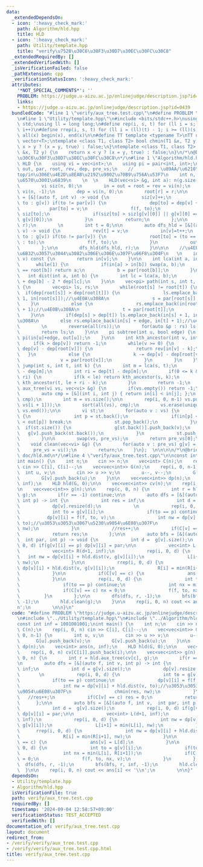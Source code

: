 ```yaml
---
data:
  _extendedDependsOn:
  - icon: ':heavy_check_mark:'
    path: Algorithm/hld.hpp
    title: HLD
  - icon: ':heavy_check_mark:'
    path: Utility/template.hpp
    title: "verify\u7528\u30C6\u30F3\u30D7\u30EC\u30FC\u30C8"
  _extendedRequiredBy: []
  _extendedVerifiedWith: []
  _isVerificationFailed: false
  _pathExtension: cpp
  _verificationStatusIcon: ':heavy_check_mark:'
  attributes:
    '*NOT_SPECIAL_COMMENTS*': ''
    PROBLEM: https://judge.u-aizu.ac.jp/onlinejudge/description.jsp?id=0439
    links:
    - https://judge.u-aizu.ac.jp/onlinejudge/description.jsp?id=0439
  bundledCode: "#line 1 \"verify/aux_tree.test.cpp\"\n#define PROBLEM \"https://judge.u-aizu.ac.jp/onlinejudge/description.jsp?id=0439\"\
    \n#line 1 \"Utility/template.hpp\"\n#include <bits/stdc++.h>\nusing namespace\
    \ std;\nusing ll = long long;\n#define rep(i, s, t) for (ll i = s; i < (ll)(t);\
    \ i++)\n#define rrep(i, s, t) for (ll i = (ll)(t) - 1; i >= (ll)(s); i--)\n#define\
    \ all(x) begin(x), end(x)\n\n#define TT template <typename T>\nTT using vec =\
    \ vector<T>;\ntemplate <class T1, class T2> bool chmin(T1 &x, T2 y) {\n    return\
    \ x > y ? (x = y, true) : false;\n}\ntemplate <class T1, class T2> bool chmax(T1\
    \ &x, T2 y) {\n    return x < y ? (x = y, true) : false;\n}\n/*\n@brief verify\u7528\
    \u30C6\u30F3\u30D7\u30EC\u30FC\u30C8\n*/\n#line 1 \"Algorithm/hld.hpp\"\nstruct\
    \ HLD {\n    using vi = vec<int>;\n    using pi = pair<int, int>;\n    vi in,\
    \ out, par, root, rev, dep, pre_vs;\n    //          \u89AA/\u6210\u5206\u306E\
    top/in\u306E\u4E2D\u8EAB\u2192\u9802\u70B9\u756A\u53F7\n    int n, r;//\u9802\u70B9\
    \u6570\u3001\u6839\n    \n  \n    HLD(vec<vi> &g, int a): n(g.size()), r(a) {\n\
    \        vi siz(n, 0);\n        in = out = root = rev = vi(n);\n        par =\
    \ vi(n, -1);\n        dep = vi(n, 0);\n        root[r] = r;\n\n        auto dfs_siz\
    \ = [&](auto f, int v) -> void {\n            siz[v]++;\n            for(int&\
    \ to : g[v]) if(to != par[v]) {\n                dep[to] = dep[v] + 1;\n     \
    \           par[to] = v;\n                f(f, to);\n                siz[v] +=\
    \ siz[to];\n                if(siz[to] > siz[g[v][0]] || g[v][0] == par[v]) swap(to,\
    \ g[v][0]);\n            }\n            return;\n        };\n\n        dfs_siz(dfs_siz,\
    \ r);\n        \n        int t = 0;\n\n        auto dfs_hld = [&](auto f, int\
    \ v) -> void {\n            rev[t] = v;\n            in[v]=t++;\n            for(int\
    \ to : g[v]) if(to != par[v]) {\n                root[to] = (to == g[v][0] ? root[v]\
    \ : to);\n                f(f, to);\n            }\n            out[v] = t;\n\
    \        };\n\n        dfs_hld(dfs_hld, r);\n    }\n\n\n    //\u4EE5\u4E0B\u3001\
    \u6B32\u3057\u3044\u3082\u306E\u306E\u307F\u66F8\u304F\n   \n    int operator()(int\
    \ v) const {\n        return in[v];\n    }\n\n    int lca(int a, int b) {\n  \
    \      while(1) {\n            if(in[a] > in[b]) swap(a, b);\n            if(root[a]\
    \ == root[b]) return a;\n            b = par[root[b]];\n        }\n    }\n\n \
    \   int dist(int a, int b) {\n        int lc = lca(a, b);\n        return dep[a]\
    \ + dep[b] - 2 * dep[lc];\n    }\n\n    vec<pi> path(int s, int t, bool edge)\
    \ {\n        vec<pi> ls, rs;\n        while(root[s] != root[t]) {\n          \
    \  if(dep[root[s]] > dep[root[t]]) {\n                ls.emplace_back(in[s] +\
    \ 1, in[root[s]]);//\u4E0A\u308A\n                s = par[root[s]];\n        \
    \    }\n            else {\n                rs.emplace_back(in[root[t]], in[t]\
    \ + 1);//\u4E0B\u308A\n                t = par[root[t]];\n            }\n    \
    \    }\n\n        if(dep[s] > dep[t]) ls.emplace_back(in[s] + 1, in[t] + edge);//\u4E0A\
    \u308A\n        else rs.emplace_back(in[s] + edge, in[t] + 1);//\u4E0B\u308A\n\
    \        \n        reverse(all(rs));\n        for(auto &p : rs) ls.push_back(p);\n\
    \        return ls;\n    }\n\n    pi subtree(int u, bool edge) {\n        return\
    \ pi(in[u]+edge, out[u]);\n    }\n\n    int kth_ancestor(int v, int k) {\n   \
    \     if(k > dep[v]) return -1;\n        while(v >= 0) {\n            if(k <=\
    \ dep[v] - dep[root[v]]) {\n                return rev[in[v] - k];\n         \
    \   }\n            else {\n                k -= dep[v] - dep[root[v]] + 1;\n \
    \               v = par[root[v]];\n            }\n        }\n    }\n\n    int\
    \ jump(int s, int t, int k) {\n        int m = lca(s, t);\n        int le = dep[s]\
    \ - dep[m];\n        int ri = dep[t] - dep[m];\n        if(0 <= k && k <= le +\
    \ ri) {\n            if(k < le) return kth_ancestor(s, k);\n            else return\
    \ kth_ancestor(t, le + ri - k);\n        }\n        return -1;\n    }\n\n    int\
    \ aux_tree(vi vs, vec<vi> &g) {\n        if(vs.empty()) return -1;\n        \n\
    \        auto cmp = [&](int i, int j) { return in[i] < in[j]; };\n        sort(all(vs),\
    \ cmp);\n        int m = vs.size();\n\n        rep(i, 0, m-1) vs.push_back(lca(vs[i],\
    \ vs[i + 1]));\n        sort(all(vs), cmp);\n        vs.erase(unique(all(vs)),\
    \ vs.end());\n\n        vi st;\n        for(auto v : vs) {\n            while(st.size())\
    \ {\n                int p = st.back();\n                if(in[p] < in[v] && in[v]\
    \ < out[p]) break;\n                st.pop_back();\n            }\n          \
    \  if(st.size()) {\n                g[st.back()].push_back(v);\n             \
    \   g[v].push_back(st.back());\n            }\n            st.push_back(v);\n\
    \        }\n\n        swap(vs, pre_vs);\n        return pre_vs[0];\n    }\n\n\
    \    void clean(vec<vi> &g) {\n        for(auto v : pre_vs) g[v] = vi();\n   \
    \     pre_vs = vi();\n        return;\n    }\n};  \n\n\n\n/*\n@brief HLD\n@docs\
    \ doc/hld.md\n*/\n#line 4 \"verify/aux_tree.test.cpp\"\n\nconst int inf = 1001001001;\n\
    int main() {\n    int n;\n    cin >> n;\n    vec<int> C(n);\n    rep(i, 0, n)\
    \ cin >> C[i], C[i]--;\n    vec<vec<int>> G(n);\n    rep(i, 0, n-1) {\n      \
    \  int u, v;\n        cin >> u >> v;\n        u--, v--;\n        G[u].push_back(v);\n\
    \        G[v].push_back(u);\n    }\n\n    vec<vec<int>> dp(n);\n    vec<int> ans(n,\
    \ inf);\n    HLD hld(G, 0);\n\n    vec<vec<int>> cv(n);\n    rep(i, 0, n) cv[C[i]].push_back(i);\n\
    \n    vec<vec<int>> g(n);\n\n    rep(c, 0, n) {\n        int r = hld.aux_tree(cv[c],\
    \ g);\n        if(r == -1) continue;\n\n        auto dfs = [&](auto f, int v,\
    \ int p) -> int {\n            int res = inf;\n            int d = g[v].size();\n\
    \            dp[v].resize(d);\n            \n            rep(i, 0, d) {\n    \
    \            int to = g[v][i];\n                if(to == p) continue;\n      \
    \          dp[v][i] = f(f, to, v);\n                int nw = dp[v][i] + hld.dist(v,\
    \ to);//\u3053\u3053\u3067\u5230\u9054\u6E08\u307F\n                chmin(res,\
    \ nw);\n            }\n            //res++;\n            if(C[v] == c) res = 0;\n\
    \            return res;\n        };\n\n        auto bfs = [&](auto f, int v,\
    \  int par, int p) -> void {\n            int d =  g[v].size();\n            rep(i,\
    \ 0, d) if(g[v][i] == p) dp[v][i] = par;\n\n            vec<int> L(d+1, inf);\n\
    \            vec<int> R(d+1, inf);\n            rep(i, 0, d) {\n             \
    \   int nw = dp[v][i] + hld.dist(v, g[v][i]);\n                L[i+1] = min(L[i],\
    \ nw);\n            }\n\n            rrep(i, 0, d) {\n                int nw =\
    \ dp[v][i] + hld.dist(v, g[v][i]);\n                R[i] = min(R[i+1], nw);\n\
    \            }\n\n            if(C[v] == c) {\n                ans[v] = L[d];\n\
    \            }\n\n            rep(i, 0, d) {\n                int to = g[v][i];\n\
    \                if(to == p) continue;\n                int nx = min(L[i], R[i+1]);\n\
    \                if(C[v] == c) nx = 0;\n                f(f, to, nx, v);\n   \
    \         }\n        };\n\n        dfs(dfs, r, -1);\n        bfs(bfs, r, inf,\
    \ -1);\n        hld.clean(g);\n    }\n\n    rep(i, 0, n) cout << ans[i] << '\\\
    n';\n        \n\n}\n"
  code: "#define PROBLEM \"https://judge.u-aizu.ac.jp/onlinejudge/description.jsp?id=0439\"\
    \n#include \"../Utility/template.hpp\"\n#include \"../Algorithm/hld.hpp\"\n\n\
    const int inf = 1001001001;\nint main() {\n    int n;\n    cin >> n;\n    vec<int>\
    \ C(n);\n    rep(i, 0, n) cin >> C[i], C[i]--;\n    vec<vec<int>> G(n);\n    rep(i,\
    \ 0, n-1) {\n        int u, v;\n        cin >> u >> v;\n        u--, v--;\n  \
    \      G[u].push_back(v);\n        G[v].push_back(u);\n    }\n\n    vec<vec<int>>\
    \ dp(n);\n    vec<int> ans(n, inf);\n    HLD hld(G, 0);\n\n    vec<vec<int>> cv(n);\n\
    \    rep(i, 0, n) cv[C[i]].push_back(i);\n\n    vec<vec<int>> g(n);\n\n    rep(c,\
    \ 0, n) {\n        int r = hld.aux_tree(cv[c], g);\n        if(r == -1) continue;\n\
    \n        auto dfs = [&](auto f, int v, int p) -> int {\n            int res =\
    \ inf;\n            int d = g[v].size();\n            dp[v].resize(d);\n     \
    \       \n            rep(i, 0, d) {\n                int to = g[v][i];\n    \
    \            if(to == p) continue;\n                dp[v][i] = f(f, to, v);\n\
    \                int nw = dp[v][i] + hld.dist(v, to);//\u3053\u3053\u3067\u5230\
    \u9054\u6E08\u307F\n                chmin(res, nw);\n            }\n         \
    \   //res++;\n            if(C[v] == c) res = 0;\n            return res;\n  \
    \      };\n\n        auto bfs = [&](auto f, int v,  int par, int p) -> void {\n\
    \            int d =  g[v].size();\n            rep(i, 0, d) if(g[v][i] == p)\
    \ dp[v][i] = par;\n\n            vec<int> L(d+1, inf);\n            vec<int> R(d+1,\
    \ inf);\n            rep(i, 0, d) {\n                int nw = dp[v][i] + hld.dist(v,\
    \ g[v][i]);\n                L[i+1] = min(L[i], nw);\n            }\n\n      \
    \      rrep(i, 0, d) {\n                int nw = dp[v][i] + hld.dist(v, g[v][i]);\n\
    \                R[i] = min(R[i+1], nw);\n            }\n\n            if(C[v]\
    \ == c) {\n                ans[v] = L[d];\n            }\n\n            rep(i,\
    \ 0, d) {\n                int to = g[v][i];\n                if(to == p) continue;\n\
    \                int nx = min(L[i], R[i+1]);\n                if(C[v] == c) nx\
    \ = 0;\n                f(f, to, nx, v);\n            }\n        };\n\n      \
    \  dfs(dfs, r, -1);\n        bfs(bfs, r, inf, -1);\n        hld.clean(g);\n  \
    \  }\n\n    rep(i, 0, n) cout << ans[i] << '\\n';\n        \n\n}"
  dependsOn:
  - Utility/template.hpp
  - Algorithm/hld.hpp
  isVerificationFile: true
  path: verify/aux_tree.test.cpp
  requiredBy: []
  timestamp: '2024-09-04 12:58:57+09:00'
  verificationStatus: TEST_ACCEPTED
  verifiedWith: []
documentation_of: verify/aux_tree.test.cpp
layout: document
redirect_from:
- /verify/verify/aux_tree.test.cpp
- /verify/verify/aux_tree.test.cpp.html
title: verify/aux_tree.test.cpp
---
```

